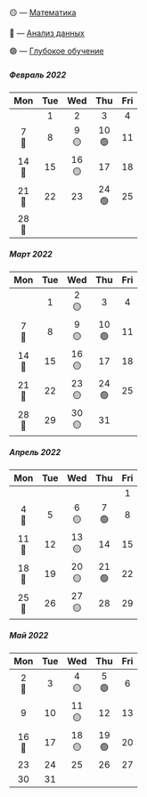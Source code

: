 🟡 — [Математика](./calculus2022.1/index.html)

🔵 — [Анализ данных](./da2022.1/index.html)

🟢 — [Глубокое обучение](./dl2022.1/index.html)



##### Февраль 2022

|    Mon    | Tue  |    Wed    |    Thu    | Fri  |
| :-------: | :--: | :-------: | :-------: | :--: |
|           |  1   |     2     |     3     |  4   |
| 7<br />🔵  |  8   | 9<br />🟡  | 10<br />🟢 |  11  |
| 14<br />🔵 |  15  | 16<br />🟡 |    17     |  18  |
| 21<br />🔵 |  22  |    23     | 24<br />🟢 |  25  |
| 28<br />🔵 |      |           |           |      |



##### Март 2022

|    Mon    | Tue  |    Wed    |    Thu    | Fri  |
| :-------: | :--: | :-------: | :-------: | :--: |
|           |  1   | 2<br />🟡  |     3     |  4   |
| 7<br />🔵  |  8   | 9<br />🟡  | 10<br />🟢 |  11  |
| 14<br />🔵 |  15  | 16<br />🟡 |    17     |  18  |
| 21<br />🔵 |  22  | 23<br />🟡 | 24<br />🟢 |  25  |
| 28<br />🔵 |  29  | 30<br />🟡 |    31     |      |



##### Апрель 2022

|    Mon    | Tue  |    Wed    |    Thu    | Fri  |
| :-------: | :--: | :-------: | :-------: | :--: |
|           |      |           |           |  1   |
| 4<br />🔵  |  5   | 6<br />🟡  | 7<br />🟢  |  8   |
| 11<br />🔵 |  12  | 13<br />🟡 |    14     |  15  |
| 18<br />🔵 |  19  | 20<br />🟡 | 21<br />🟢 |  22  |
| 25<br />🔵 |  26  | 27<br />🟡 |    28     |  29  |



##### Май 2022

|    Mon    | Tue  |    Wed    |    Thu    | Fri  |
| :-------: | :--: | :-------: | :-------: | :--: |
| 2<br />🔵  |  3   | 4<br />🟡  | 5<br />🟢  |  6   |
|     9     |  10  | 11<br />🟡 |    12     |  13  |
| 16<br />🔵 |  17  | 18<br />🟡 | 19<br />🟢 |  20  |
|    23     |  24  |    25     |    26     |  27  |
|    30     |  31  |           |           |      |





